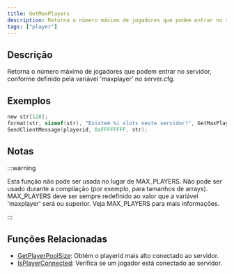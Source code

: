 ```yaml
---
title: GetMaxPlayers
description: Retorna o número máximo de jogadores que podem entrar no servidor, conforme definido pela variável 'maxplayer' no servidor.
tags: ["player"]
---
```


## Descrição

Retorna o número máximo de jogadores que podem entrar no servidor, conforme definido pela variável 'maxplayer' no server.cfg.

## Exemplos

```c
new str[128];
format(str, sizeof(str), "Existem %i slots neste servidor!", GetMaxPlayers());
SendClientMessage(playerid, 0xFFFFFFFF, str);
```

## Notas

:::warning

Esta função não pode ser usada no lugar de MAX_PLAYERS. Não pode ser usado durante a compilação (por exemplo, para tamanhos de arrays). MAX_PLAYERS deve ser sempre redefinido ao valor que a variável 'maxplayer' será ou superior. Veja MAX_PLAYERS para mais informações.

:::

## Funções Relacionadas

- [GetPlayerPoolSize](GetPlayerPoolSize): Obtém o playerid mais alto conectado ao servidor.
- [IsPlayerConnected](IsPlayerConnected): Verifica se um jogador está conectado ao servidor.
